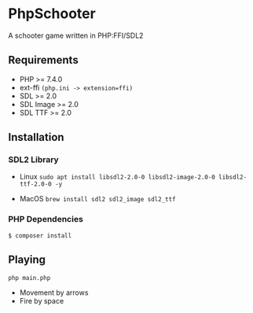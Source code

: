 # PhpSchooter

A schooter game written in PHP:FFI/SDL2

## Requirements

- PHP >= 7.4.0
- ext-ffi `(php.ini -> extension=ffi)`
- SDL >= 2.0
- SDL Image >= 2.0
- SDL TTF >= 2.0

## Installation

### SDL2 Library
- Linux
`sudo apt install libsdl2-2.0-0 libsdl2-image-2.0-0 libsdl2-ttf-2.0-0 -y`

- MacOS
`brew install sdl2 sdl2_image sdl2_ttf`

### PHP Dependencies 
`$ composer install`

## Playing
`php main.php`

- Movement by arrows
- Fire by space

